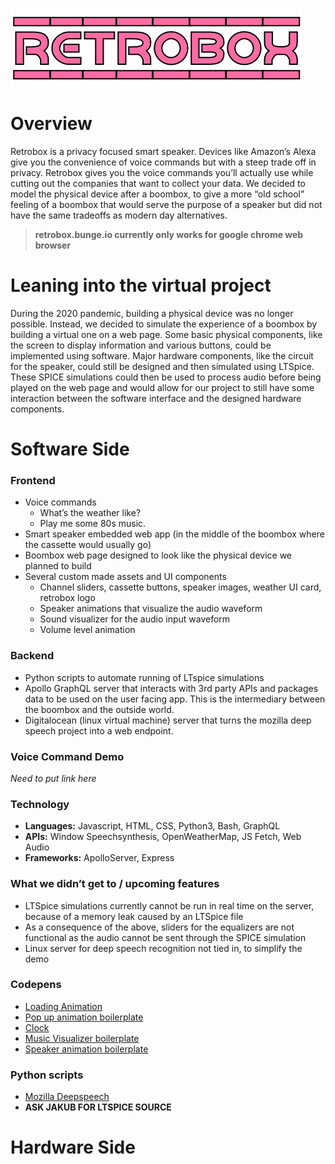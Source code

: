 ![RETROBOX](frontend/assets/images/Retrobox.png)

# Overview

Retrobox is a privacy focused smart speaker. Devices like Amazon’s Alexa give you the convenience of voice commands but with a steep trade off in privacy. Retrobox gives you the voice commands you’ll actually use while cutting out the companies that want to collect your data. We decided to model the physical device after a boombox, to give a more “old school” feeling of a boombox that would serve the purpose of a speaker but did not have the same tradeoffs as modern day alternatives.

>**retrobox.bunge.io currently only works for google chrome web browser**

# Leaning into the virtual project

During the 2020 pandemic, building a physical device was no longer possible. Instead, we decided to simulate the experience of a boombox by building a virtual one on a web page. Some basic physical components, like the screen to display information and various buttons, could be implemented using software. Major hardware components, like the circuit for the speaker, could still be designed and then simulated using LTSpice. These SPICE simulations could then be used to process audio before being played on the web page and would allow for our project to still have some interaction between the software interface and the designed hardware components.

# Software Side

### Frontend
- Voice commands
  - What’s the weather like?
  - Play me some 80s music.
- Smart speaker embedded web app (in the middle of the boombox where the cassette would usually go)
- Boombox web page designed to look like the physical device we planned to build
- Several custom made assets and UI components
  - Channel sliders, cassette buttons, speaker images, weather UI card, retrobox logo
  - Speaker animations that visualize the audio waveform
  - Sound visualizer for the audio input waveform
  - Volume level animation

### Backend

- Python scripts to automate running of LTspice simulations
- Apollo GraphQL server that interacts with 3rd party APIs and packages data to be used on  the user facing app. This is the intermediary between the boombox and the outside world.
- Digitalocean (linux virtual machine) server that turns the mozilla deep speech project into a web endpoint.

### Voice Command Demo
  *Need to put link here*

### Technology

- **Languages:** Javascript, HTML, CSS, Python3, Bash, GraphQL
- **APIs:** Window Speechsynthesis, OpenWeatherMap, JS Fetch, Web Audio
- **Frameworks:** ApolloServer, Express

### What we didn’t get to / upcoming features

- LTSpice simulations currently cannot be run in real time on the server, because of a memory leak caused by an LTSpice file
- As a consequence of the above, sliders for the equalizers are not functional as the audio cannot be sent through the SPICE simulation
- Linux server for deep speech recognition not tied in, to simplify the demo

### Codepens

- [Loading Animation](-https://codepen.io/patrikhjelm/pen/hItqn)
- [Pop up animation boilerplate](https://codepen.io/jeffmccarthyesq/pen/LEEKLZ)
- [Clock](https://codepen.io/Gerwinnz/pen/vokci)
- [Music Visualizer boilerplate](https://github.com/apm1467/html5-mic-visualizer)
- [Speaker animation boilerplate](https://codepen.io/happyhj/pen/aKdjO)

### Python scripts
- [Mozilla Deepspeech](https://github.com/mozilla/DeepSpeech)
- **ASK JAKUB FOR LTSPICE SOURCE**

# Hardware Side
